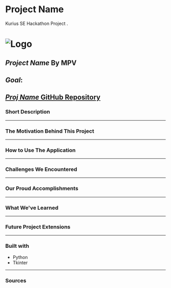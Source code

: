 # Project Name
Kurius SE Hackathon Project . 

# ![Logo]()
## __*Project Name* By MPV__

## *Goal*: 
## [*Proj Name* GitHub Repository](https://github.com/madhuv-sharma/temp)

### Short Description

___

### The Motivation Behind This Project

___

### How to Use The Application

___

### Challenges We Encountered

___

### Our Proud Accomplishments

___

### What We've Learned

___

### Future Project Extensions

___

### Built with
- Python
- Tkinter
___

### Sources
